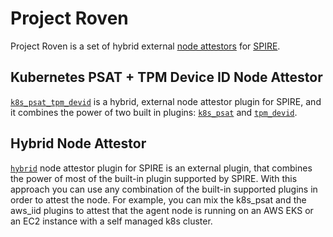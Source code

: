# Project Roven

Project Roven is a set of hybrid external [node attestors](https://spiffe.io/docs/latest/spire-about/spire-concepts/#node-attestation) for [SPIRE](https://github.com/spiffe/spire).

## Kubernetes PSAT + TPM Device ID Node Attestor

[`k8s_psat_tpm_devid`](k8s_psat_tpm_devid/README.md) is a hybrid, external node attestor plugin for SPIRE, and it combines the power of two built in plugins: [`k8s_psat`](https://github.com/spiffe/spire/blob/main/doc/plugin_server_nodeattestor_k8s_psat.md) and [`tpm_devid`](https://github.com/spiffe/spire/blob/main/doc/plugin_server_nodeattestor_tpm_devid.md).

## Hybrid Node Attestor

[`hybrid`](hybrid/README.md) node attestor plugin for SPIRE is an external plugin, that combines the power of most of the built-in plugin supported by SPIRE. With this approach you can use any combination of the built-in supported plugins in order to attest the node. For example, you can mix the k8s_psat and the aws_iid plugins to attest that the agent node is running on an AWS EKS or an EC2 instance with a self managed k8s cluster.
